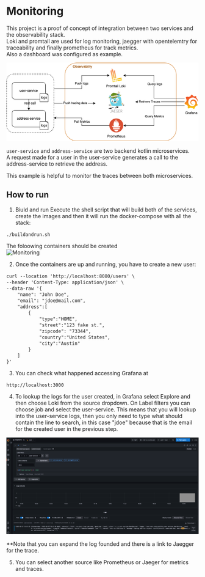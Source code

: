 # Monitoring
This project is a proof of concept of integration between two services and the observability stack.  
Loki and promtail are used for log monitoring, jaegger with opentelemtry for traceability and finally prometheus for track metrics.  
Also a dashboard was configured as example.  

![Monitoring](./assets/monitoring_poc.png)


`user-service` and `address-service` are two backend kotlin microservices.  
A request made for a user in the user-service generates a call to the address-service to retrieve the address.

This example is helpful to monitor the traces between both microservices.


## How to run
1. Biuld and run
Execute the shell script that will build both of the services, create the images and then it will run the docker-compose with all the stack:
```shell
./buildandrun.sh
````
The foloowing containers should be created  
![Monitoring](./assets/dockerimgs.png)

2. Once the containers are up and running, you have to create a new user:
```shell
curl --location 'http://localhost:8080/users' \
--header 'Content-Type: application/json' \
--data-raw '{
    "name": "John Doe",
    "email": "jdoe@mail.com",
    "address":[
        {
            "type":"HOME",
            "street":"123 fake st.",
            "zipcode": "73344",
            "country":"United States",
            "city":"Austin"
        }
    ]
}'
````

3. You can check what happened accessing Grafana at
```url
http://localhost:3000
```

4. To lookup the logs for the user created, in Grafana select Explore and then choose Loki from the source dropdown.
On Label filters you can choose job and select the user-service. This means that you will lookup into the user-service logs, then you only need to type what should contain the line to search, in this case "jdoe" because that is the email for the created user in the previous step.

![Monitoring](./assets/grafanalookup.png)

**Note that you can expand the log founded and there is a link to Jaegger for the trace.

5. You can select another source like Prometheus or Jaeger for metrics and traces.
